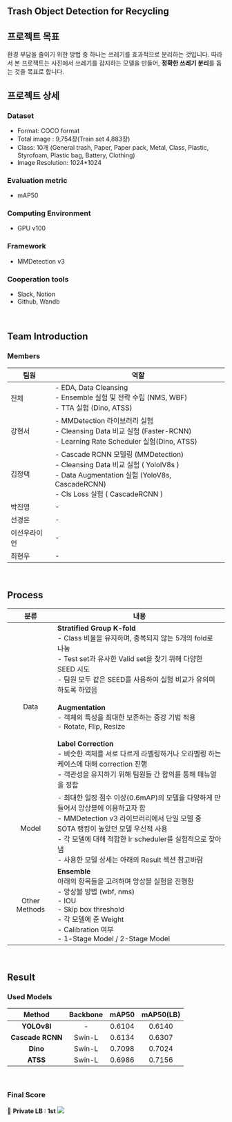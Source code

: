 

## **Trash Object Detection for Recycling**
## 프로젝트 목표
환경 부담을 줄이기 위한 방법 중 하나는 쓰레기를 효과적으로 분리하는 것입니다. 따라서 본 프로젝트는 사진에서 쓰레기를 감지하는 모델을 만들어, **정확한 쓰레기 분리**를 돕는 것을 목표로 합니다.


## 프로젝트 상세
### Dataset
- Format: COCO format
- Total image : 9,754장(Train set 4,883장)
- Class: 10개 (General trash, Paper, Paper pack, Metal, Class, Plastic, Styrofoam, Plastic bag, Battery, Clothing)
- Image Resolution: 1024\*1024

### Evaluation metric
- mAP50

### Computing Environment
- GPU v100

### Framework
- MMDetection v3

### Cooperation tools
- Slack, Notion
- Github, Wandb


<br>

## Team Introduction

### Members
| 팀원 | 역할 |
| -- | -- |
| 전체 | - EDA, Data Cleansing<br>- Ensemble 실험 및 전략 수립 (NMS, WBF)<br>- TTA 실험 (Dino, ATSS) |
| 강현서 | - MMDetection 라이브러리 실험 <br> - Cleansing Data 비교 실험 (Faster-RCNN) <br> - Learning Rate Scheduler 실험(Dino, ATSS) <br> 
| 김정택 | - Cascade RCNN 모델링 (MMDetection)<br>- Cleansing Data 비교 실험 ( YololV8s )<br>- Data Augmentation 실험 (YoloV8s, CascadeRCNN)<br>- Cls Loss 실험 ( CascadeRCNN ) |
| 박진영 | -  |
| 선경은 | -  |
| 이선우라이언 | - |
| 최현우 | -  |

<br>

## Process

  

| 분류 | 내용 |
| :--: | -- |
|Data|**Stratified Group K-fold** <br> - Class 비율을 유지하며, 중복되지 않는 5개의 fold로 나눔 <br> - Test set과 유사한 Valid set을 찾기 위해 다양한 SEED 시도 <br> - 팀원 모두 같은 SEED를 사용하여 실험 비교가 유의미하도록 하였음 <br> <br>  **Augmentation** <br> - 객체의 특성을 최대한 보존하는 증강 기법 적용 <br> - Rotate, Flip, Resize <br> <br> **Label Correction** <br> - 비슷한 객체를 서로 다르게 라벨링하거나 오라벨링 하는 케이스에 대해 correction 진행<br> - 객관성을 유지하기 위해 팀원들 간 합의를 통해 매뉴얼을 정함
|Model| - 최대한 일정 점수 이상(0.6mAP)의 모델을 다양하게 만들어서 앙상블에 이용하고자 함<br> - MMDetection v3 라이브러리에서 단일 모델 중 SOTA 랭킹이 높았던 모델 우선적 사용<br> - 각 모델에 대해 적합한 lr scheduler를 실험적으로 찾아냄<br> - 사용한 모델 상세는 아래의 Result 섹션 참고바람<br>
|Other Methods|**Ensemble** <br> 아래의 항목들을 고려하며 앙상블 실험을 진행함<br>- 앙상블 방법 (wbf, nms)<br> - IOU <br>- Skip box threshold<br>- 각 모델에 준 Weight<br>- Calibration 여부<br>- 1-Stage Model / 2-Stage Model 

<br>


## Result

### Used Models

| Method | Backbone | mAP50 | mAP50(LB) |
| :--: | :--: | :--: | :--: |
|**YOLOv8l**|-| 0.6104 | 0.6140 |
|**Cascade RCNN**| Swin-L | 0.6134 | 0.6307 |
|**Dino**| Swin-L | 0.7098 | 0.7024 |
|**ATSS**| Swin-L | 0.6986 | 0.7156 |

<br>



### Final Score

🥇 **Private LB : 1st**
<img  src='https://velog.velcdn.com/images/jelly9999/post/7fdcfafa-a4f4-49f5-89e0-663901d45597/image.png'  ></img>

